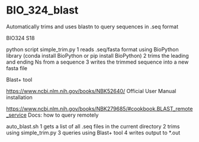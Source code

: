 # BIO_324_blast
Automatically trims and uses blastn to query sequences in .seq format

BIO324 S18

python script simple_trim.py 
1 reads .seq/fasta format using BioPython library (conda install BioPython or pip install BioPython)
2 trims the leading and ending Ns from a sequence
3 writes the trimmed sequence into a new fasta file

Blast+ tool

https://www.ncbi.nlm.nih.gov/books/NBK52640/
Official User Manual installation

https://www.ncbi.nlm.nih.gov/books/NBK279685/#cookbook.BLAST_remote_service
Docs: how to query remotely

auto_blast.sh 
1 gets a list of all .seq files in the current directory
2 trims using simple_trim.py
3 queries using Blast+ tool
4 writes output to *.out
